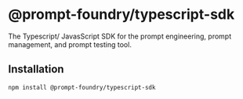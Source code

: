 # @prompt-foundry/typescript-sdk

The Typescript/ JavasScript SDK for the prompt engineering, prompt management, and prompt testing tool.

## Installation

`npm install @prompt-foundry/typescript-sdk`
